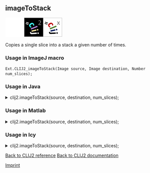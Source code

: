 ## imageToStack
<img src="images/mini_empty_logo.png"/><img src="images/mini_clij2_logo.png"/><img src="images/mini_clijx_logo.png"/>

Copies a single slice into a stack a given number of times.

### Usage in ImageJ macro
```
Ext.CLIJ2_imageToStack(Image source, Image destination, Number num_slices);
```




### Usage in Java


<details>

<summary>
clij2.imageToStack(source, destination, num_slices);
</summary>
<pre class="highlight">// init CLIJ and GPU
import net.haesleinhuepf.clij2.CLIJ2;
import net.haesleinhuepf.clij.clearcl.ClearCLBuffer;
CLIJ2 clij2 = CLIJ2.getInstance();

// get input parameters
ClearCLBuffer source = clij2.push(sourceImagePlus);
destination = clij2.create(source);
int num_slices = 10;
</pre>

<pre class="highlight">
// Execute operation on GPU
clij2.imageToStack(source, destination, num_slices);
</pre>

<pre class="highlight">
//show result
destinationImagePlus = clij2.pull(destination);
destinationImagePlus.show();

// cleanup memory on GPU
clij2.release(source);
clij2.release(destination);
</pre>

</details>





### Usage in Matlab


<details>

<summary>
clij2.imageToStack(source, destination, num_slices);
</summary>
<pre class="highlight">% init CLIJ and GPU
clij2 = init_clatlab();

% get input parameters
source = clij2.pushMat(source_matrix);
destination = clij2.create(source);
num_slices = 10;
</pre>

<pre class="highlight">
% Execute operation on GPU
clij2.imageToStack(source, destination, num_slices);
</pre>

<pre class="highlight">
% show result
destination = clij2.pullMat(destination)

% cleanup memory on GPU
clij2.release(source);
clij2.release(destination);
</pre>

</details>





### Usage in Icy


<details>

<summary>
clij2.imageToStack(source, destination, num_slices);
</summary>
<pre class="highlight">// init CLIJ and GPU
importClass(net.haesleinhuepf.clicy.CLICY);
importClass(Packages.icy.main.Icy);

clij2 = CLICY.getInstance();

// get input parameters
source_sequence = getSequence();
source = clij2.pushSequence(source_sequence);
destination = clij2.create(source);
num_slices = 10;
</pre>

<pre class="highlight">
// Execute operation on GPU
clij2.imageToStack(source, destination, num_slices);
</pre>

<pre class="highlight">
// show result
destination_sequence = clij2.pullSequence(destination)
Icy.addSequence(destination_sequence);
// cleanup memory on GPU
clij2.release(source);
clij2.release(destination);
</pre>

</details>



[Back to CLIJ2 reference](https://clij.github.io/clij2-docs/reference)
[Back to CLIJ2 documentation](https://clij.github.io/clij2-docs)

[Imprint](https://clij.github.io/imprint)
